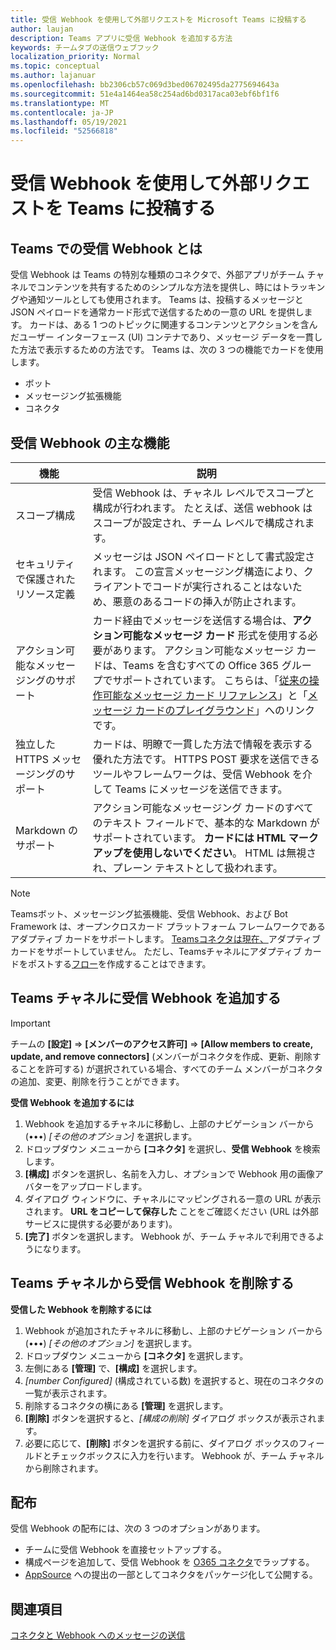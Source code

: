 ```yaml
---
title: 受信 Webhook を使用して外部リクエストを Microsoft Teams に投稿する
author: laujan
description: Teams アプリに受信 Webhook を追加する方法
keywords: チームタブの送信ウェブフック
localization_priority: Normal
ms.topic: conceptual
ms.author: lajanuar
ms.openlocfilehash: bb2306cb57c069d3bed06702495da2775694643a
ms.sourcegitcommit: 51e4a1464ea58c254ad6bd0317aca03ebf6bf1f6
ms.translationtype: MT
ms.contentlocale: ja-JP
ms.lasthandoff: 05/19/2021
ms.locfileid: "52566818"
---
```

# <a name="post-external-requests-to-teams-with-incoming-webhooks"></a>受信 Webhook を使用して外部リクエストを Teams に投稿する

## <a name="what-are-incoming-webhooks-in-teams"></a>Teams での受信 Webhook とは

受信 Webhook は Teams の特別な種類のコネクタで、外部アプリがチーム チャネルでコンテンツを共有するためのシンプルな方法を提供し、時にはトラッキングや通知ツールとしても使用されます。 Teams は、投稿するメッセージと JSON ペイロードを通常カード形式で送信するための一意の URL を提供します。 カードは、ある 1 つのトピックに関連するコンテンツとアクションを含んだユーザー インターフェース (UI) コンテナであり、メッセージ データを一貫した方法で表示するための方法です。 Teams は、次の 3 つの機能でカードを使用します。

* ボット
* メッセージング拡張機能
* コネクタ

## <a name="incoming-webhook-key-features"></a>受信 Webhook の主な機能

| 機能 | 説明 |
| ------- | ----------- |
|スコープ構成|受信 Webhook は、チャネル レベルでスコープと構成が行われます。 たとえば、送信 webhook はスコープが設定され、チーム レベルで構成されます。|
|セキュリティで保護されたリソース定義|メッセージは JSON ペイロードとして書式設定されます。 この宣言メッセージング構造により、クライアントでコードが実行されることはないため、悪意のあるコードの挿入が防止されます。|
|アクション可能なメッセージングのサポート|カード経由でメッセージを送信する場合は、**アクション可能なメッセージ カード** 形式を使用する必要があります。 アクション可能なメッセージ カードは、Teams を含むすべての Office 365 グループでサポートされています。 こちらは、「[従来の操作可能なメッセージ カード リファレンス](/outlook/actionable-messages/message-card-reference)」と「[メッセージ カードのプレイグラウンド](https://messagecardplayground.azurewebsites.net)」へのリンクです。|
|独立した HTTPS メッセージングのサポート| カードは、明瞭で一貫した方法で情報を表示する優れた方法です。 HTTPS POST 要求を送信できるツールやフレームワークは、受信 Webhook を介して Teams にメッセージを送信できます。|
|Markdown のサポート|アクション可能なメッセージング カードのすべてのテキスト フィールドで、基本的な Markdown がサポートされています。 **カードには HTML マークアップを使用しないでください**。 HTML は無視され、プレーン テキストとして扱われます。|

> [!Note]
> Teamsボット、メッセージング拡張機能、受信 Webhook、および Bot Framework は、オープンクロスカード プラットフォーム フレームワークであるアダプティブ カードをサポートします。 [Teamsコネクタは現在、](../../webhooks-and-connectors/how-to/connectors-creating.md)アダプティブ カードをサポートしていません。 ただし、Teamsチャネルにアダプティブ カードをポストする[フロー](https://flow.microsoft.com/blog/microsoft-flow-in-microsoft-teams/)を作成することはできます。

## <a name="add-an-incoming-webhook-to-a-teams-channel"></a>Teams チャネルに受信 Webhook を追加する

> [!Important]  
> チームの **[設定]** => **[メンバーのアクセス許可]** => **[Allow members to create, update, and remove connectors]** (メンバーがコネクタを作成、更新、削除することを許可する) が選択されている場合、すべてのチーム メンバーがコネクタの追加、変更、削除を行うことができます。

**受信 Webhook を追加するには**

1. Webhook を追加するチャネルに移動し、上部のナビゲーション バーから (&#8226;&#8226;&#8226;) *[その他のオプション]* を選択します。
1. ドロップダウン メニューから **[コネクタ]** を選択し、**受信 Webhook** を検索します。
1. **[構成]** ボタンを選択し、名前を入力し、オプションで Webhook 用の画像アバターをアップロードします。
1. ダイアログ ウィンドウに、チャネルにマッピングされる一意の URL が表示されます。 **URL をコピーして保存した** ことをご確認ください (URL は外部サービスに提供する必要があります)。
1. **[完了]** ボタンを選択します。 Webhook が、チーム チャネルで利用できるようになります。

## <a name="remove-an-incoming-webhook-from-a-teams-channel"></a>Teams チャネルから受信 Webhook を削除する

**受信した Webhook を削除するには**

1. Webhook が追加されたチャネルに移動し、上部のナビゲーション バーから (&#8226;&#8226;&#8226;) *[その他のオプション]* を選択します。
1. ドロップダウン メニューから **[コネクタ]** を選択します。
1. 左側にある **[管理]** で、**[構成]** を選択します。
1. *[number Configured]* (構成されている数) を選択すると、現在のコネクタの一覧が表示されます。
1. 削除するコネクタの横にある **[管理]** を選択します。
1. **[削除]** ボタンを選択すると、*[構成の削除]* ダイアログ ボックスが表示されます。
1. 必要に応じて、**[削除]** ボタンを選択する前に、ダイアログ ボックスのフィールドとチェックボックスに入力を行います。 Webhook が、チーム チャネルから削除されます。

## <a name="distribution"></a>配布

受信 Webhook の配布には、次の 3 つのオプションがあります。

* チームに受信 Webhook を直接セットアップする。
* 構成ページを追加して、受信 Webhook を [O365 コネクタ](~/webhooks-and-connectors/how-to/connectors-creating.md)でラップする。
* [AppSource](~/concepts/deploy-and-publish/office-store-guidance.md) への提出の一部としてコネクタをパッケージ化して公開する。

## <a name="see-also"></a>関連項目

[コネクタと Webhook へのメッセージの送信](~/webhooks-and-connectors/how-to/connectors-using.md)
